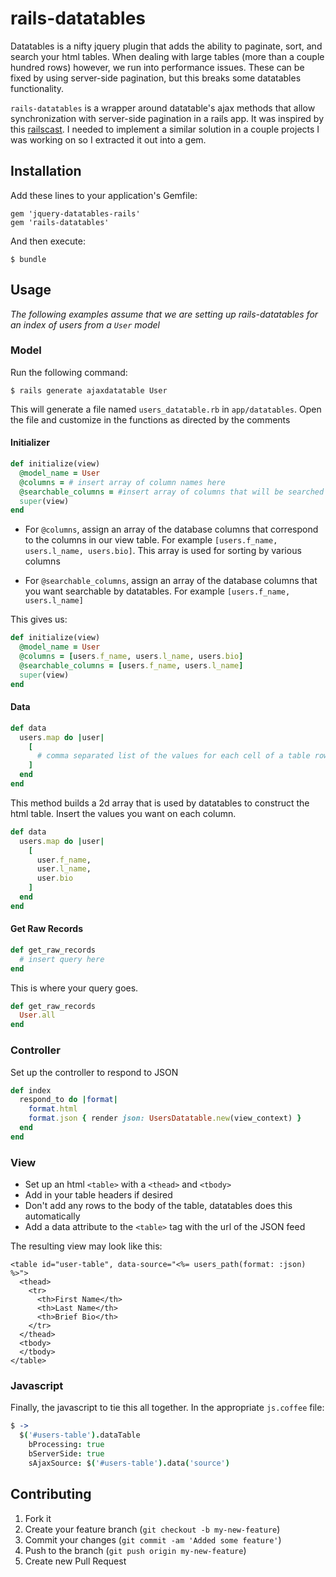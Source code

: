 # rails-datatables

Datatables is a nifty jquery plugin that adds the ability to paginate, sort, and search your html tables. When dealing with large tables (more than a couple hundred rows) however, we run into performance issues. These can be fixed by using server-side pagination, but this breaks some datatables functionality.

`rails-datatables` is a wrapper around datatable's ajax methods that allow synchronization with server-side pagination in a rails app. It was inspired by this [railscast](http://railscasts.com/episodes/340-datatables). I needed to implement a similar solution in a couple projects I was working on so I extracted it out into a gem.

## Installation

Add these lines to your application's Gemfile:

    gem 'jquery-datatables-rails'
    gem 'rails-datatables'

And then execute:

    $ bundle

## Usage
*The following examples assume that we are setting up rails-datatables for an index of users from a `User` model*
### Model
Run the following command:

    $ rails generate ajaxdatatable User

This will generate a file named `users_datatable.rb` in `app/datatables`. Open the file and customize in the functions as directed by the comments

#### Initializer
```ruby
def initialize(view)
  @model_name = User
  @columns = # insert array of column names here
  @searchable_columns = #insert array of columns that will be searched
  super(view)
end
```

* For `@columns`, assign an array of the database columns that correspond to the columns in our view table. For example `[users.f_name, users.l_name, users.bio]`. This array is used for sorting by various columns

* For `@searchable_columns`, assign an array of the database columns that you want searchable by datatables. For example `[users.f_name, users.l_name]`

This gives us:
```ruby
def initialize(view)
  @model_name = User
  @columns = [users.f_name, users.l_name, users.bio]
  @searchable_columns = [users.f_name, users.l_name]
  super(view)
end
```

#### Data
```ruby
def data
  users.map do |user|
    [
      # comma separated list of the values for each cell of a table row
    ]
  end
end
```

This method builds a 2d array that is used by datatables to construct the html table. Insert the values you want on each column.

```ruby
def data
  users.map do |user|
    [
      user.f_name,
      user.l_name,
      user.bio
    ]
  end
end
```

#### Get Raw Records
```ruby
def get_raw_records
  # insert query here
end
```

This is where your query goes.

```ruby
def get_raw_records
  User.all
end
```

### Controller
Set up the controller to respond to JSON

```ruby
def index
  respond_to do |format|
    format.html
    format.json { render json: UsersDatatable.new(view_context) }
  end
end
```

### View
* Set up an html `<table>` with a `<thead>` and `<tbody>`
* Add in your table headers if desired
* Don't add any rows to the body of the table, datatables does this automatically
* Add a data attribute to the `<table>` tag with the url of the JSON feed

The resulting view may look like this:

```erb
<table id="user-table", data-source="<%= users_path(format: :json) %>">
  <thead>
    <tr>
      <th>First Name</th>
      <th>Last Name</th>
      <th>Brief Bio</th>
    </tr>
  </thead>
  <tbody>
  </tbody>
</table>
```

### Javascript
Finally, the javascript to tie this all together. In the appropriate `js.coffee` file:

```coffeescript
$ ->
  $('#users-table').dataTable
    bProcessing: true
    bServerSide: true
    sAjaxSource: $('#users-table').data('source')
```

## Contributing

1. Fork it
2. Create your feature branch (`git checkout -b my-new-feature`)
3. Commit your changes (`git commit -am 'Added some feature'`)
4. Push to the branch (`git push origin my-new-feature`)
5. Create new Pull Request
